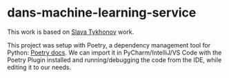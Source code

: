 # dans-machine-learning-service

This work is based on [Slava Tykhonov](https://github.com/Dans-labs/spacy-dans) work.

This project was setup with Poetry, a dependency management tool for Python: [Poetry docs](https://python-poetry.org/docs/). 
We can import it in PyCharm/IntelliJ/VS Code with the Poetry Plugin installed and running/debugging the code from the IDE, while editing it to our needs. 